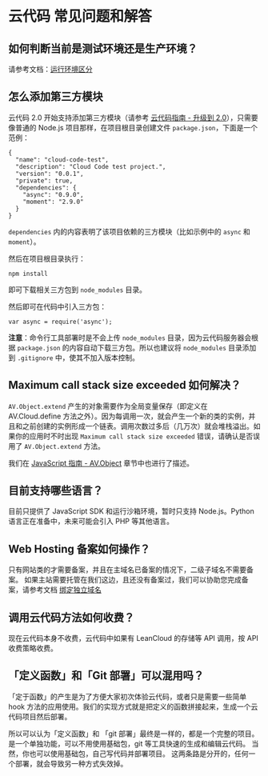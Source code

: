 # 云代码 常见问题和解答

## 如何判断当前是测试环境还是生产环境？
请参考文档：[运行环境区分](./cloud_code_guide.html#运行环境区分)

## 怎么添加第三方模块
云代码 2.0 开始支持添加第三方模块（请参考 [云代码指南 - 升级到 2.0](./cloud_code_guide.html#云代码_2_0_版)），只需要像普通的 Node.js 项目那样，在项目根目录创建文件 `package.json`，下面是一个范例：

```
{
  "name": "cloud-code-test",
  "description": "Cloud Code test project.",
  "version": "0.0.1",
  "private": true,
  "dependencies": {
    "async": "0.9.0",
    "moment": "2.9.0"
  }
}
```
`dependencies` 内的内容表明了该项目依赖的三方模块（比如示例中的 `async` 和 `moment`）。

然后在项目根目录执行：

```
npm install
```
即可下载相关三方包到 `node_modules` 目录。

然后即可在代码中引入三方包：

```
var async = require('async');
```

**注意**：命令行工具部署时是不会上传 `node_modules` 目录，因为云代码服务器会根据 `package.json` 的内容自动下载三方包。所以也建议将 `node_modules` 目录添加到 `.gitignore` 中，使其不加入版本控制。

## Maximum call stack size exceeded 如何解决？
`AV.Object.extend` 产生的对象需要作为全局变量保存（即定义在 AV.Cloud.define 方法之外）。因为每调用一次，就会产生一个新的类的实例，并且和之前创建的实例形成一个链表。调用次数过多后（几万次）就会堆栈溢出。如果你的应用时不时出现 `Maximum call stack size exceeded` 错误，请确认是否误用了 `AV.Object.extend` 方法。

我们在 [JavaScript 指南 - AV.Object](./js_guide.html#AV_Object) 章节中也进行了描述。

## 目前支持哪些语言？
目前只提供了 JavaScript SDK 和运行沙箱环境，暂时只支持 Node.js。Python 语言正在准备中，未来可能会引入 PHP 等其他语言。

## Web Hosting 备案如何操作？
只有网站类的才需要备案，并且在主域名已备案的情况下，二级子域名不需要备案。 如果主站需要托管在我们这边，且还没有备案过，我们可以协助您完成备案，请参考文档 [绑定独立域名](./cloud_code_guide.html#绑定独立域名)

## 调用云代码方法如何收费？
现在云代码本身不收费，云代码中如果有 LeanCloud 的存储等 API 调用，按 API 收费策略收费。

## 「定义函数」和「Git 部署」可以混用吗？
「定于函数」的产生是为了方便大家初次体验云代码，或者只是需要一些简单 hook 方法的应用使用。我们的实现方式就是把定义的函数拼接起来，生成一个云代码项目然后部署。

所以可以认为「定义函数」和 「git 部署」最终是一样的，都是一个完整的项目。
是一个单独功能，可以不用使用基础包，git 等工具快速的生成和编辑云代码。
当然，你也可以使用基础包，自己写代码并部署项目。
这两条路是分开的，任何一个部署，就会导致另一种方式失效掉。
